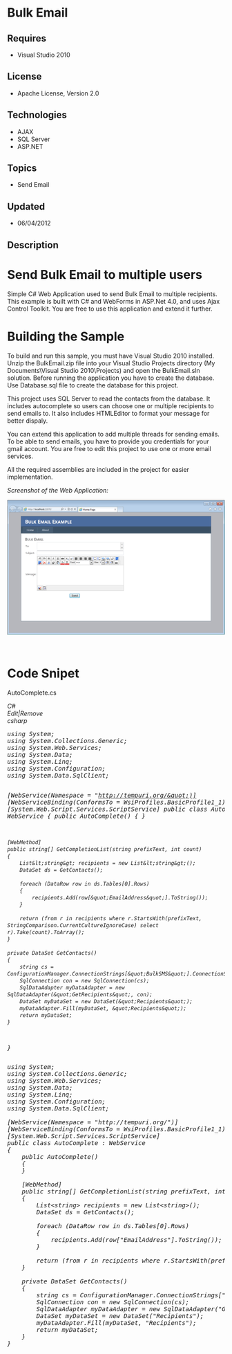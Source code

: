 # Bulk Email
## Requires
- Visual Studio 2010
## License
- Apache License, Version 2.0
## Technologies
- AJAX
- SQL Server
- ASP.NET
## Topics
- Send Email
## Updated
- 06/04/2012
## Description

<h1>Send Bulk Email to multiple users</h1>
<p>Simple C# Web Application used to send Bulk Email to multiple recipients. This example is built with C# and WebForms in ASP.Net 4.0, and uses Ajax Control Toolkit. You are free to use this application and extend it further.</p>
<h1><span>Building the Sample</span></h1>
<p>To build and run this sample, you must have Visual Studio 2010 installed. Unzip the BulkEmail.zip file into your Visual Studio Projects directory (My Documents\Visual Studio 2010\Projects) and open the BulkEmail.sln solution. Before running the application
 you have to create the database. Use Database.sql file to create the database for this project.</p>
<p>This project uses SQL Server to read the contacts from the database. It includes autocomplete so users can choose one or multiple recipients to send emails to. It also includes HTMLEditor to format your message for better dispaly.</p>
<p>You can extend this application to add multiple threads for sending emails. To be able to send emails, you have to provide you credentials for your gmail account. You are free to edit this project to use one or more email services.</p>
<p>All the required assemblies are included in the project for easier implementation.</p>
<p><em>Screenshot of the Web Application:</em></p>
<p><em><img id="59324" src="59324-bulkemail.png" alt=""></em></p>
<p>&nbsp;</p>
<h1><strong>Code Snipet</strong></h1>
<p>AutoComplete.cs</p>
<p><em></em></p>
<div class="scriptcode"><em>
<div class="pluginEditHolder" pluginCommand="mceScriptCode">
<div class="title"><span>C#</span></div>
<div class="pluginLinkHolder"><span class="pluginEditHolderLink">Edit</span>|<span class="pluginRemoveHolderLink">Remove</span></div>
<span class="hidden">csharp</span>
<pre class="hidden">using System;
using System.Collections.Generic;
using System.Web.Services;
using System.Data;
using System.Linq;
using System.Configuration;
using System.Data.SqlClient;

[WebService(Namespace = &quot;http://tempuri.org/&quot;)]
[WebServiceBinding(ConformsTo = WsiProfiles.BasicProfile1_1)]
[System.Web.Script.Services.ScriptService]
public class AutoComplete : WebService
{
    public AutoComplete()
    {
    }

    [WebMethod]
    public string[] GetCompletionList(string prefixText, int count)
    {
        List&lt;string&gt; recipients = new List&lt;string&gt;();
        DataSet ds = GetContacts();

        foreach (DataRow row in ds.Tables[0].Rows)
        {
            recipients.Add(row[&quot;EmailAddress&quot;].ToString());
        }

        return (from r in recipients where r.StartsWith(prefixText, StringComparison.CurrentCultureIgnoreCase) select r).Take(count).ToArray();
    }

    private DataSet GetContacts()
    {
        string cs = ConfigurationManager.ConnectionStrings[&quot;BulkSMS&quot;].ConnectionString;
        SqlConnection con = new SqlConnection(cs);
        SqlDataAdapter myDataAdapter = new SqlDataAdapter(&quot;GetRecipients&quot;, con);
        DataSet myDataSet = new DataSet(&quot;Recipients&quot;);
        myDataAdapter.Fill(myDataSet, &quot;Recipients&quot;);
        return myDataSet;
    }
}</pre>
<div class="preview">
<pre class="js">using&nbsp;System;&nbsp;
using&nbsp;System.Collections.Generic;&nbsp;
using&nbsp;System.Web.Services;&nbsp;
using&nbsp;System.Data;&nbsp;
using&nbsp;System.Linq;&nbsp;
using&nbsp;System.Configuration;&nbsp;
using&nbsp;System.Data.SqlClient;&nbsp;
&nbsp;
[WebService(Namespace&nbsp;=&nbsp;<span class="js__string">&quot;http://tempuri.org/&quot;</span>)]&nbsp;
[WebServiceBinding(ConformsTo&nbsp;=&nbsp;WsiProfiles.BasicProfile1_1)]&nbsp;
[System.Web.Script.Services.ScriptService]&nbsp;
public&nbsp;class&nbsp;AutoComplete&nbsp;:&nbsp;WebService&nbsp;
<span class="js__brace">{</span>&nbsp;
&nbsp;&nbsp;&nbsp;&nbsp;public&nbsp;AutoComplete()&nbsp;
&nbsp;&nbsp;&nbsp;&nbsp;<span class="js__brace">{</span>&nbsp;
&nbsp;&nbsp;&nbsp;&nbsp;<span class="js__brace">}</span>&nbsp;
&nbsp;
&nbsp;&nbsp;&nbsp;&nbsp;[WebMethod]&nbsp;
&nbsp;&nbsp;&nbsp;&nbsp;public&nbsp;string[]&nbsp;GetCompletionList(string&nbsp;prefixText,&nbsp;int&nbsp;count)&nbsp;
&nbsp;&nbsp;&nbsp;&nbsp;<span class="js__brace">{</span>&nbsp;
&nbsp;&nbsp;&nbsp;&nbsp;&nbsp;&nbsp;&nbsp;&nbsp;List&lt;string&gt;&nbsp;recipients&nbsp;=&nbsp;<span class="js__operator">new</span>&nbsp;List&lt;string&gt;();&nbsp;
&nbsp;&nbsp;&nbsp;&nbsp;&nbsp;&nbsp;&nbsp;&nbsp;DataSet&nbsp;ds&nbsp;=&nbsp;GetContacts();&nbsp;
&nbsp;
&nbsp;&nbsp;&nbsp;&nbsp;&nbsp;&nbsp;&nbsp;&nbsp;foreach&nbsp;(DataRow&nbsp;row&nbsp;<span class="js__operator">in</span>&nbsp;ds.Tables[<span class="js__num">0</span>].Rows)&nbsp;
&nbsp;&nbsp;&nbsp;&nbsp;&nbsp;&nbsp;&nbsp;&nbsp;<span class="js__brace">{</span>&nbsp;
&nbsp;&nbsp;&nbsp;&nbsp;&nbsp;&nbsp;&nbsp;&nbsp;&nbsp;&nbsp;&nbsp;&nbsp;recipients.Add(row[<span class="js__string">&quot;EmailAddress&quot;</span>].ToString());&nbsp;
&nbsp;&nbsp;&nbsp;&nbsp;&nbsp;&nbsp;&nbsp;&nbsp;<span class="js__brace">}</span>&nbsp;
&nbsp;
&nbsp;&nbsp;&nbsp;&nbsp;&nbsp;&nbsp;&nbsp;&nbsp;<span class="js__statement">return</span>&nbsp;(from&nbsp;r&nbsp;<span class="js__operator">in</span>&nbsp;recipients&nbsp;where&nbsp;r.StartsWith(prefixText,&nbsp;StringComparison.CurrentCultureIgnoreCase)&nbsp;select&nbsp;r).Take(count).ToArray();&nbsp;
&nbsp;&nbsp;&nbsp;&nbsp;<span class="js__brace">}</span>&nbsp;
&nbsp;
&nbsp;&nbsp;&nbsp;&nbsp;private&nbsp;DataSet&nbsp;GetContacts()&nbsp;
&nbsp;&nbsp;&nbsp;&nbsp;<span class="js__brace">{</span>&nbsp;
&nbsp;&nbsp;&nbsp;&nbsp;&nbsp;&nbsp;&nbsp;&nbsp;string&nbsp;cs&nbsp;=&nbsp;ConfigurationManager.ConnectionStrings[<span class="js__string">&quot;BulkSMS&quot;</span>].ConnectionString;&nbsp;
&nbsp;&nbsp;&nbsp;&nbsp;&nbsp;&nbsp;&nbsp;&nbsp;SqlConnection&nbsp;con&nbsp;=&nbsp;<span class="js__operator">new</span>&nbsp;SqlConnection(cs);&nbsp;
&nbsp;&nbsp;&nbsp;&nbsp;&nbsp;&nbsp;&nbsp;&nbsp;SqlDataAdapter&nbsp;myDataAdapter&nbsp;=&nbsp;<span class="js__operator">new</span>&nbsp;SqlDataAdapter(<span class="js__string">&quot;GetRecipients&quot;</span>,&nbsp;con);&nbsp;
&nbsp;&nbsp;&nbsp;&nbsp;&nbsp;&nbsp;&nbsp;&nbsp;DataSet&nbsp;myDataSet&nbsp;=&nbsp;<span class="js__operator">new</span>&nbsp;DataSet(<span class="js__string">&quot;Recipients&quot;</span>);&nbsp;
&nbsp;&nbsp;&nbsp;&nbsp;&nbsp;&nbsp;&nbsp;&nbsp;myDataAdapter.Fill(myDataSet,&nbsp;<span class="js__string">&quot;Recipients&quot;</span>);&nbsp;
&nbsp;&nbsp;&nbsp;&nbsp;&nbsp;&nbsp;&nbsp;&nbsp;<span class="js__statement">return</span>&nbsp;myDataSet;&nbsp;
&nbsp;&nbsp;&nbsp;&nbsp;<span class="js__brace">}</span>&nbsp;
<span class="js__brace">}</span></pre>
</div>
</div>
</em></div>
